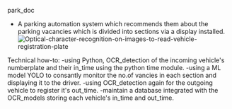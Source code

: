 park_doc
- A parking automation system which recommends them about the parking vacancies which is divided into sections via a display installed.
![Optical-character-recognition-on-images-to-read-vehicle-registration-plate](https://github.com/meetpunmiya/park_doc/assets/94193229/a1156a9e-9893-40db-98db-f4d0be9ffaf2)

Technical how-to:
-using Python, OCR_detection of the incoming vehicle's numberplate and their in_time using the python time module.
-using a ML model YOLO to consantly monitor the no.of vancies in each section and displaying it to the driver.
-using OCR_detection again for the outgoing vehicle to register it's out_time.
-maintain a database integrated with the OCR_models storing each vehicle's in_time and out_time.




